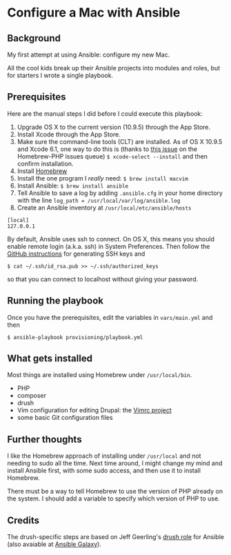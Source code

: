 # Configure a Mac with Ansible

## Background

My first attempt at using Ansible:  configure my new Mac.

All the cool kids break up their Ansible projects into modules and roles, but for starters I wrote a single playbook.

## Prerequisites

Here are the manual steps I did before I could execute this playbook:

1. Upgrade OS X to the current version (10.9.5) through the App Store.
2. Install Xcode through the App Store.
3. Make sure the command-line tools (CLT) are installed.  As of OS X 10.9.5
   and Xcode 6.1, one way to do this is
(thanks to
[this issue](https://github.com/Homebrew/homebrew-php/issues/241)
on the Homebrew-PHP issues queue)
`$ xcode-select --install`
and then confirm installation.
4. Install [Homebrew](http://brew.sh/)
5. Install the one program I *really* need:  `$ brew install macvim`
6. Install Ansible:  `$ brew install ansible`
7. Tell Ansible to save a log by adding `.ansible.cfg` in your home directory
   with the line
   `log_path = /usr/local/var/log/ansible.log`
8. Create an Ansible inventory at `/usr/local/etc/ansible/hosts`

[]()

    [local]
    127.0.0.1

By default, Ansible uses ssh to connect.  On OS X, this means you should
enable remote login (a.k.a. ssh) in System Preferences.  Then follow the
[GitHub instructions](https://help.github.com/articles/generating-ssh-keys/)
for generating SSH keys and

    $ cat ~/.ssh/id_rsa.pub >> ~/.ssh/authorized_keys

so that you can connect to localhost without giving your password.

## Running the playbook

Once you have the prerequisites, edit the variables in `vars/main.yml` and
then

    $ ansible-playbook provisioning/playbook.yml

## What gets installed

Most things are installed using Homebrew under `/usr/local/bin`.

- PHP
- composer
- drush
- Vim configuration for editing Drupal:  the
  [Vimrc project](https://drupal.org/project/vimrc)
- some basic Git configuration files

## Further thoughts

I like the Homebrew approach of installing under `/usr/local` and not needing
to sudo all the time.  Next time around, I might change my mind and install
Ansible first, with some sudo access, and then use it to install Homebrew.

There must be a way to tell Homebrew to use the version of PHP already on
the system.  I should add a variable to specify which version of PHP to use.

## Credits

The drush-specific steps are based on Jeff Geerling's
[drush role](https://github.com/geerlingguy/ansible-role-drush)
for Ansible (also avaiable at
[Ansible Galaxy](https://galaxy.ansible.com/list#/roles/433)).
